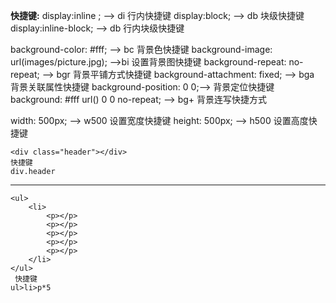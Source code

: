 **快捷键:**
display:inline ; --> di 行内快捷键
display:block; --> db 块级快捷键
display:inline-block; --> db 行内块级快捷键 

background-color: #fff; --> bc 背景色快捷键
background-image: url(images/picture.jpg); -->bi 设置背景图快捷键
background-repeat: no-repeat; --> bgr 背景平铺方式快捷键
background-attachment: fixed; --> bga 背景关联属性快捷键
background-position: 0 0;--> 背景定位快捷键
background: #fff url() 0 0 no-repeat; --> bg+ 背景连写快捷方式



width: 500px; --> w500 设置宽度快捷键
height: 500px; --> h500 设置高度快捷键


```
<div class="header"></div>
快捷键
div.header  
```

---

```
<ul>
    <li>
        <p></p>
        <p></p>
        <p></p>
        <p></p>
        <p></p>
    </li>
</ul>
 快捷键 
ul>li>p*5
```
